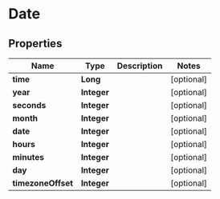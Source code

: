 

# Date


## Properties

| Name | Type | Description | Notes |
|------------ | ------------- | ------------- | -------------|
|**time** | **Long** |  |  [optional] |
|**year** | **Integer** |  |  [optional] |
|**seconds** | **Integer** |  |  [optional] |
|**month** | **Integer** |  |  [optional] |
|**date** | **Integer** |  |  [optional] |
|**hours** | **Integer** |  |  [optional] |
|**minutes** | **Integer** |  |  [optional] |
|**day** | **Integer** |  |  [optional] |
|**timezoneOffset** | **Integer** |  |  [optional] |



